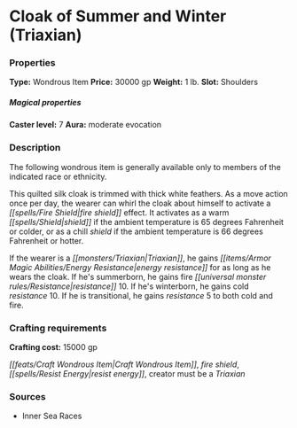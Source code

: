 ﻿---
Title: "Cloak of Summer and Winter (Triaxian)"
Type: "Wondrous Item"
Price: "30000 gp"
Weight: "1 lb."
Slot: "Shoulders"
Caster level: "7"
Aura: "moderate evocation"
Description: |
  "The following wondrous item is generally available only to members of the indicated race or ethnicity.
  This quilted silk cloak is trimmed with thick white feathers. As a move action once per day, the wearer can whirl the cloak about himself to activate a _fire shield_ effect. It activates as a _warm shield_ if the ambient temperature is 65 degrees Fahrenheit or colder, or as a _chill shield_ if the ambient temperature is 66 degrees Fahrenheit or hotter.
  If the wearer is a Triaxian, he gains energy resistance for as long as he wears the cloak. If he's summerborn, he gains fire resistance 10. If he's winterborn, he gains cold resistance 10. If he is transitional, he gains resistance 5 to both cold and fire."
Crafting cost: "15000 gp"
Sources: "['Inner Sea Races']"
---

# Cloak of Summer and Winter (Triaxian)

### Properties

**Type:** Wondrous Item **Price:** 30000 gp **Weight:** 1 lb. **Slot:** Shoulders

##### Magical properties

**Caster level:** 7 **Aura:** moderate evocation

### Description

The following wondrous item is generally available only to members of the indicated race or ethnicity.

This quilted silk cloak is trimmed with thick white feathers. As a move action once per day, the wearer can whirl the cloak about himself to activate a _[[spells/Fire Shield|fire shield]]_ effect. It activates as a warm _[[spells/Shield|shield]]_ if the ambient temperature is 65 degrees Fahrenheit or colder, or as a chill _shield_ if the ambient temperature is 66 degrees Fahrenheit or hotter.

If the wearer is a _[[monsters/Triaxian|Triaxian]]_, he gains _[[items/Armor Magic Abilities/Energy Resistance|energy resistance]]_ for as long as he wears the cloak. If he's summerborn, he gains fire _[[universal monster rules/Resistance|resistance]]_ 10. If he's winterborn, he gains cold _resistance_ 10. If he is transitional, he gains _resistance_ 5 to both cold and fire.

### Crafting requirements

**Crafting cost:** 15000 gp

_[[feats/Craft Wondrous Item|Craft Wondrous Item]]_, _fire shield_, _[[spells/Resist Energy|resist energy]]_, creator must be a _Triaxian_

### Sources

* Inner Sea Races
